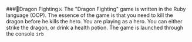 ###🐲Dragon Fighting⚔
The "Dragon Fighting" game is written in the Ruby language (OOP).
The essence of the game is that you need to kill the dragon before he kills the hero.
You are playing as a hero.
You can either strike the dragon, or drink a health potion.
The game is launched through the console `irb`
